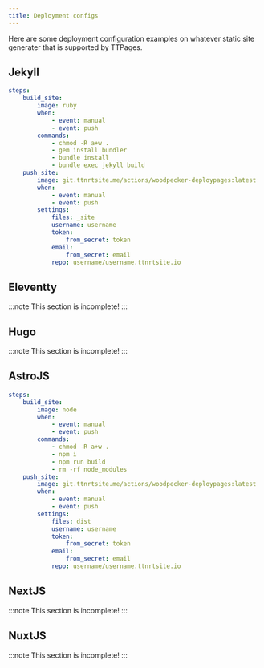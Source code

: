 ```yaml
---
title: Deployment configs
---
```

Here are some deployment configuration examples on whatever static site generater that is supported by TTPages.

## Jekyll
```yaml
steps:
    build_site:
        image: ruby
        when:
            - event: manual
            - event: push
        commands:
            - chmod -R a+w .
            - gem install bundler
            - bundle install
            - bundle exec jekyll build
    push_site:
        image: git.ttnrtsite.me/actions/woodpecker-deploypages:latest
        when:
            - event: manual
            - event: push
        settings:
            files: _site
            username: username
            token:
                from_secret: token
            email:
                from_secret: email
            repo: username/username.ttnrtsite.io
```

## Eleventty
:::note
This section is incomplete!
:::

## Hugo
:::note
This section is incomplete!
:::

## AstroJS
```yaml
steps:
    build_site:
        image: node
        when:
            - event: manual
            - event: push
        commands:
            - chmod -R a+w .
            - npm i
            - npm run build
            - rm -rf node_modules
    push_site:
        image: git.ttnrtsite.me/actions/woodpecker-deploypages:latest
        when:
            - event: manual
            - event: push
        settings:
            files: dist
            username: username
            token:
                from_secret: token
            email:
                from_secret: email
            repo: username/username.ttnrtsite.io
```

## NextJS
:::note
This section is incomplete!
:::

## NuxtJS
:::note
This section is incomplete!
:::
